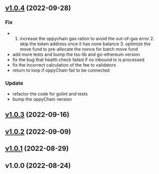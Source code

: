 
<a name="v1.0.4"></a>
## [v1.0.4](https://gitlab.com/oppy-finance/oppy-bridge/compare/v1.0.3...v1.0.4) (2022-09-28)

### Fix

* 1. increase the oppychain gas ration to avoid the out-of-gas error 2. skip the token address once it has none balance 3. optimize the move fund to pre-allocate the nonce for batch move fund
* add more tests and bump the tss-lib and go-ethereum version
* fix the bug that health check failed if no inbound tx is processed
* fix the incorrect calculation of the fee to validators
* return to loop if oppyChain fail to be connected

### Update

* refactor the code for golint and tests
* bump the oppyChain version


<a name="v1.0.3"></a>
## [v1.0.3](https://gitlab.com/oppy-finance/oppy-bridge/compare/v1.0.2...v1.0.3) (2022-09-16)


<a name="v1.0.2"></a>
## [v1.0.2](https://gitlab.com/oppy-finance/oppy-bridge/compare/v1.0.1...v1.0.2) (2022-09-09)


<a name="v1.0.1"></a>
## [v1.0.1](https://gitlab.com/oppy-finance/oppy-bridge/compare/v1.0.0...v1.0.1) (2022-08-29)


<a name="v1.0.0"></a>
## v1.0.0 (2022-08-24)

